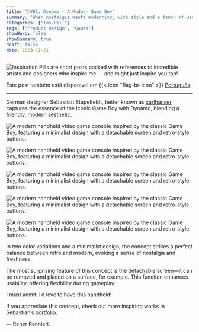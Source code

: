 ```yaml
---
title: "💊#01: Dynamo - A Modern Game Boy"
summary: "When nostalgia meets modernity, with style and a touch of usability."
categories: ["Ins-Pill"]
tags: ["Product Design", "Games"]
showHero: false
showSummary: true
draft: false
date: 2023-11-21
---
```


![Inspiration Pills are short posts packed with references to incredible artists and designers who inspire me — and might just inspire you too!](cover.webp)

Este post também está disponível em {{< icon "flag-br-icon" >}} [Português](https://rr-portifolio-blog.pages.dev/pt-br/blog/inspill/01-inspill-dynamo/).

---

German designer Sebastian Stapelfeldt, better known as [carlhauser](https://www.carlhauser.com), captures the essence of the iconic Game Boy with Dynamo, blending a friendly, modern aesthetic.

![A modern handheld video game console inspired by the classic Game Boy, featuring a minimalist design with a detachable screen and retro-style buttons.](img/inspill-01-Dynamo-img-05.webp)


![A modern handheld video game console inspired by the classic Game Boy, featuring a minimalist design with a detachable screen and retro-style buttons.](img/inspill-01-Dynamo-img-01.webp)

![A modern handheld video game console inspired by the classic Game Boy, featuring a minimalist design with a detachable screen and retro-style buttons.](img/inspill-01-Dynamo-img-02.webp)

![A modern handheld video game console inspired by the classic Game Boy, featuring a minimalist design with a detachable screen and retro-style buttons.](img/inspill-01-Dynamo-img-03.webp)

![A modern handheld video game console inspired by the classic Game Boy, featuring a minimalist design with a detachable screen and retro-style buttons.](img/inspill-01-Dynamo-img-04.webp)

In two color variations and a minimalist design, the concept strikes a perfect balance between retro and modern, evoking a sense of nostalgia and freshness.

The most surprising feature of this concept is the detachable screen—it can be removed and placed on a surface, for example. This function enhances usability, offering flexibility during gameplay.

I must admit: I’d love to have this handheld!

If you appreciate this concept, check out more inspiring works in Sebastian’s [portfolio](https://www.carlhauser.com).

— Rener Rannieri.